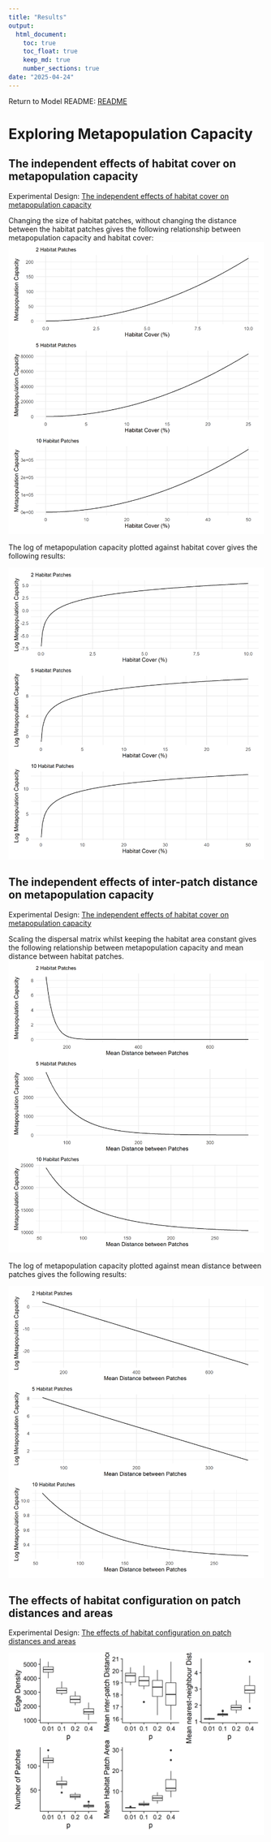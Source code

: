 ```yaml
---
title: "Results"
output: 
  html_document: 
    toc: true
    toc_float: true
    keep_md: true
    number_sections: true
date: "2025-04-24"
---
```

Return to Model README: [README](https://github.com/benjhodgson/metapop_capacity_matrix/blob/main/README.md)

# Exploring Metapopulation Capacity
## The independent effects of habitat cover on metapopulation capacity

Experimental Design: [The independent effects of habitat cover on metapopulation capacity](https://github.com/benjhodgson/metapop_capacity_matrix/blob/main/Documentation/Experimental-Design.md#the-independent-effects-of-habitat-cover-on-metapopulation-capacity)

Changing the size of habitat patches, without changing the distance between the habitat patches gives the following relationship between metapopulation capacity and habitat cover:
![](Results_files/figure-html/area_landscapes_results-1.png)<!-- -->

The log of metapopulation capacity plotted against habitat cover gives the following results:

![](Results_files/figure-html/area_landscapes_log_results-1.png)<!-- -->

## The independent effects of inter-patch distance on metapopulation capacity 

Experimental Design: [The independent effects of habitat cover on metapopulation capacity](https://github.com/benjhodgson/metapop_capacity_matrix/blob/main/Documentation/Experimental-Design.md#the-independent-effects-of-inter-patch-distance-on-metapopulation-capacity)

Scaling the dispersal matrix whilst keeping the habitat area constant gives the following relationship between metapopulation capacity and mean distance between habitat patches.
![](Results_files/figure-html/dispersal_landscapes_results-1.png)<!-- -->


The log of metapopulation capacity plotted against mean distance between patches gives the following results:

![](Results_files/figure-html/distance_landscapes_log_results-1.png)<!-- -->

## The effects of habitat configuration on patch distances and areas

Experimental Design: [The effects of habitat configuration on patch distances and areas](https://github.com/benjhodgson/metapop_capacity_matrix/blob/main/Documentation/Experimental-Design.md#the-effects-of-habitat-configuration-on-patch-distances-and-areas)

![](Results_files/figure-html/config_distance_results-1.png)<!-- -->


